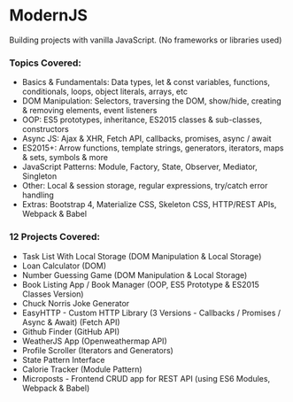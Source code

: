 # ModernJS

Building projects with vanilla JavaScript. (No frameworks or libraries used)

### Topics Covered:

  - Basics & Fundamentals: Data types, let & const variables, functions, conditionals, loops, object literals, arrays, etc
  - DOM Manipulation: Selectors, traversing the DOM, show/hide, creating & removing elements, event listeners
  - OOP: ES5 prototypes, inheritance, ES2015 classes & sub-classes, constructors
  - Async JS: Ajax & XHR, Fetch API, callbacks, promises, async / await
  - ES2015+: Arrow functions, template strings, generators, iterators, maps & sets, symbols & more
  - JavaScript Patterns: Module, Factory, State, Observer, Mediator, Singleton
  - Other: Local & session storage, regular expressions, try/catch error handling
  - Extras: Bootstrap 4, Materialize CSS, Skeleton CSS, HTTP/REST APIs, Webpack & Babel

### 12 Projects Covered:

- Task List With Local Storage (DOM Manipulation & Local Storage)
- Loan Calculator (DOM)
- Number Guessing Game (DOM Manipulation & Local Storage)
- Book Listing App / Book Manager (OOP, ES5 Prototype & ES2015 Classes Version)
- Chuck Norris Joke Generator
- EasyHTTP - Custom HTTP Library (3 Versions - Callbacks / Promises / Async & Await) (Fetch API)
- Github Finder (GitHub API)
- WeatherJS App (Openweathermap API)
- Profile Scroller (Iterators and Generators)
- State Pattern Interface
- Calorie Tracker (Module Pattern)
- Microposts - Frontend CRUD app for REST API (using ES6 Modules, Webpack & Babel)
